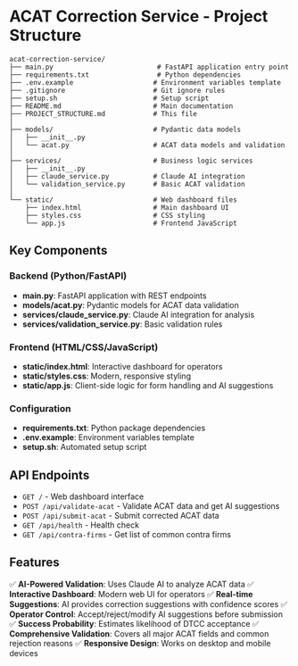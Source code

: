 # ACAT Correction Service - Project Structure

```
acat-correction-service/
├── main.py                          # FastAPI application entry point
├── requirements.txt                 # Python dependencies
├── .env.example                    # Environment variables template
├── .gitignore                      # Git ignore rules
├── setup.sh                        # Setup script
├── README.md                       # Main documentation
├── PROJECT_STRUCTURE.md            # This file
│
├── models/                         # Pydantic data models
│   ├── __init__.py
│   └── acat.py                     # ACAT data models and validation
│
├── services/                       # Business logic services
│   ├── __init__.py
│   ├── claude_service.py           # Claude AI integration
│   └── validation_service.py       # Basic ACAT validation
│
└── static/                         # Web dashboard files
    ├── index.html                  # Main dashboard UI
    ├── styles.css                  # CSS styling
    └── app.js                      # Frontend JavaScript
```

## Key Components

### Backend (Python/FastAPI)
- **main.py**: FastAPI application with REST endpoints
- **models/acat.py**: Pydantic models for ACAT data validation
- **services/claude_service.py**: Claude AI integration for analysis
- **services/validation_service.py**: Basic validation rules

### Frontend (HTML/CSS/JavaScript)
- **static/index.html**: Interactive dashboard for operators
- **static/styles.css**: Modern, responsive styling
- **static/app.js**: Client-side logic for form handling and AI suggestions

### Configuration
- **requirements.txt**: Python package dependencies
- **.env.example**: Environment variables template
- **setup.sh**: Automated setup script

## API Endpoints

- `GET /` - Web dashboard interface
- `POST /api/validate-acat` - Validate ACAT data and get AI suggestions
- `POST /api/submit-acat` - Submit corrected ACAT data
- `GET /api/health` - Health check
- `GET /api/contra-firms` - Get list of common contra firms

## Features

✅ **AI-Powered Validation**: Uses Claude AI to analyze ACAT data
✅ **Interactive Dashboard**: Modern web UI for operators
✅ **Real-time Suggestions**: AI provides correction suggestions with confidence scores
✅ **Operator Control**: Accept/reject/modify AI suggestions before submission
✅ **Success Probability**: Estimates likelihood of DTCC acceptance
✅ **Comprehensive Validation**: Covers all major ACAT fields and common rejection reasons
✅ **Responsive Design**: Works on desktop and mobile devices
